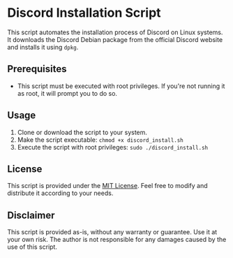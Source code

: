 # Discord Installation Script

This script automates the installation process of Discord on Linux systems. It downloads the Discord Debian package from the official Discord website and installs it using `dpkg`.

## Prerequisites

- This script must be executed with root privileges. If you're not running it as root, it will prompt you to do so.

## Usage

1. Clone or download the script to your system.
2. Make the script executable: `chmod +x discord_install.sh`
3. Execute the script with root privileges: `sudo ./discord_install.sh`

## License

This script is provided under the [MIT License](LICENSE). Feel free to modify and distribute it according to your needs.

## Disclaimer

This script is provided as-is, without any warranty or guarantee. Use it at your own risk. The author is not responsible for any damages caused by the use of this script.
